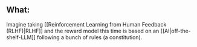 ## What:
Imagine taking [[Reinforcement Learning from Human Feedback (RLHF)|RLHF]] and the reward model this time is based on an [[AI|off-the-shelf-LLM]] following a bunch of rules (a constitution). 